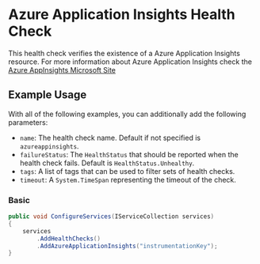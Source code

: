 # Azure Application Insights Health Check

This health check verifies the existence of a Azure Application Insights resource. For more information about Azure Application Insights check the [Azure AppInsights Microsoft Site](https://docs.microsoft.com/en-us/azure/azure-monitor/app/app-insights-overview)

## Example Usage

With all of the following examples, you can additionally add the following parameters:

- `name`: The health check name. Default if not specified is `azureappinsights`.
- `failureStatus`: The `HealthStatus` that should be reported when the health check fails. Default is `HealthStatus.Unhealthy`.
- `tags`: A list of tags that can be used to filter sets of health checks.
- `timeout`: A `System.TimeSpan` representing the timeout of the check.

### Basic

```csharp
public void ConfigureServices(IServiceCollection services)
{
    services
        .AddHealthChecks()
        .AddAzureApplicationInsights("instrumentationKey");
}
```
